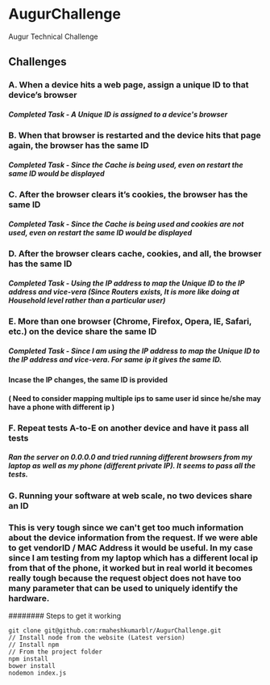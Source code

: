 # AugurChallenge

Augur Technical Challenge 

## Challenges

### A. When a device hits a web page, assign a unique ID ​to that device’s browser
##### Completed Task - A Unique ID is assigned to a device's browser

### B. When that browser is restarted and the device hits that page again, the browser has the same ID
##### Completed Task - Since the Cache is being used, even on restart the same ID would be displayed

### C. After the browser clears it’s cookies, the browser has the same ID
##### Completed Task - Since the Cache is being used and cookies are not used, even on restart the same ID would be displayed

### D. After the browser clears cache, cookies, and all, the browser has the same ID
##### Completed Task - Using the IP address to map the Unique ID to the IP address and vice-vera (Since Routers exists, It is more like doing at Household level rather than a particular user)

### E. More than one browser (Chrome, Firefox, Opera, IE, Safari, etc.) on the device share the same ID
##### Completed Task - Since I am using the IP address to map the Unique ID to the IP address and vice-vera. For same ip it gives the same ID. 
#### Incase the IP changes, the same ID is provided
#### ( Need to consider mapping multiple ips to same user id since he/she may have a phone with different ip )

### F. Repeat tests A-to-E on another device and have it pass all tests
##### Ran the server on 0.0.0.0 and tried running different browsers from my laptop as well as my phone (different private IP). It seems to pass all the tests.

### G. Running your software at web scale, no two devices share an ID
### This is very tough since we can't get too much information about the device information from the request. If we were able to get vendorID / MAC Address it would be useful. In my case since I am testing from my laptop which has a different local ip from that of the phone, it worked but in real world it becomes really tough because the request object does not have too many parameter that can be used to uniquely identify the hardware.

######## Steps to get it working 
```
git clone git@github.com:rmaheshkumarblr/AugurChallenge.git
// Install node from the website (Latest version)
// Install npm
// From the project folder
npm install
bower install
nodemon index.js
```
